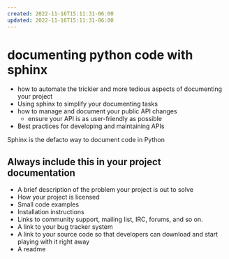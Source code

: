 ```yaml
---
created: 2022-11-16T15:11:31-06:00
updated: 2022-11-16T15:11:31-06:00
---
```

# documenting python code with sphinx
- how to automate the trickier and more tedious aspects of documenting your project
- Using sphinx to simplify your documenting tasks
- how to manage and document your public API changes
	- ensure your API is as user-friendly as possible
- Best practices for developing and maintaining APIs

Sphinx is the defacto way to document code in Python

## Always include this in your project documentation
- A brief description of the problem your project is out to solve
- How your project is licensed
- Small code examples 
- Installation instructions
- Links to community support, mailing list, IRC, forums, and so on.
- A link to your bug tracker system
- A link to your source code so that developers can download and start playing with it right away
- A readme
